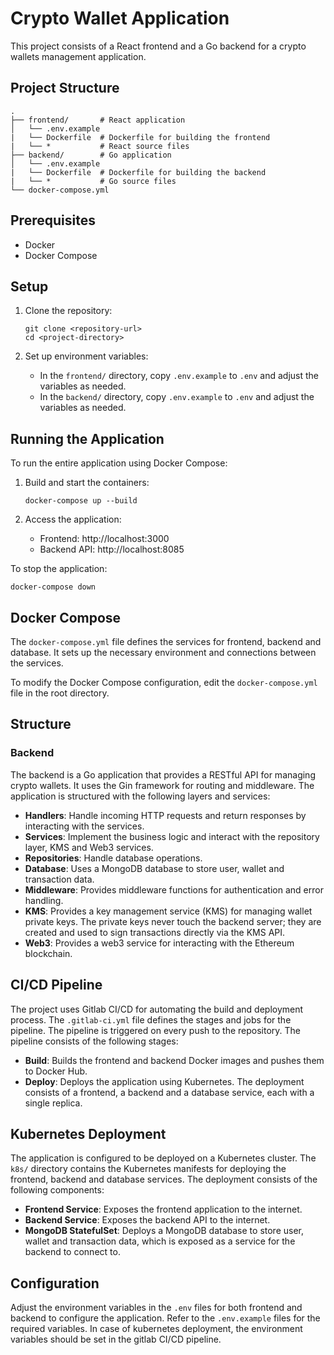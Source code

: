 # Crypto Wallet Application

This project consists of a React frontend and a Go backend for a crypto wallets management application.

## Project Structure

```
.
├── frontend/       # React application
│   └── .env.example
|   └── Dockerfile  # Dockerfile for building the frontend
|   └── *           # React source files
├── backend/        # Go application
│   └── .env.example
|   └── Dockerfile  # Dockerfile for building the backend
|   └── *           # Go source files
└── docker-compose.yml
```

## Prerequisites

- Docker
- Docker Compose

## Setup

1. Clone the repository:
   ```
   git clone <repository-url>
   cd <project-directory>
   ```

2. Set up environment variables:
   - In the `frontend/` directory, copy `.env.example` to `.env` and adjust the variables as needed.
   - In the `backend/` directory, copy `.env.example` to `.env` and adjust the variables as needed.

## Running the Application

To run the entire application using Docker Compose:

1. Build and start the containers:
   ```
   docker-compose up --build
   ```

2. Access the application:
   - Frontend: http://localhost:3000
   - Backend API: http://localhost:8085

To stop the application:

```
docker-compose down
```

## Docker Compose

The `docker-compose.yml` file defines the services for frontend, backend and database. It sets up the necessary environment and connections between the services.

To modify the Docker Compose configuration, edit the `docker-compose.yml` file in the root directory.

## Structure
### Backend
The backend is a Go application that provides a RESTful API for managing crypto wallets. It uses the Gin framework for routing and middleware. 
The application is structured with the following layers and services:
- **Handlers**: Handle incoming HTTP requests and return responses by interacting with the services.
- **Services**: Implement the business logic and interact with the repository layer, KMS and Web3 services.
- **Repositories**: Handle database operations.
- **Database**: Uses a MongoDB database to store user, wallet and transaction data.
- **Middleware**: Provides middleware functions for authentication and error handling.
- **KMS**: Provides a key management service (KMS) for managing wallet private keys. The private keys never touch the backend server; they are created and used to sign transactions directly via the KMS API.
- **Web3**: Provides a web3 service for interacting with the Ethereum blockchain.

## CI/CD Pipeline
The project uses Gitlab CI/CD for automating the build and deployment process. The `.gitlab-ci.yml` file defines the stages and jobs for the pipeline. The pipeline is triggered on every push to the repository. The pipeline consists of the following stages:
- **Build**: Builds the frontend and backend Docker images and pushes them to Docker Hub.
- **Deploy**: Deploys the application using Kubernetes. The deployment consists of a frontend, a backend and a database service, each with a single replica.

## Kubernetes Deployment
The application is configured to be deployed on a Kubernetes cluster. The `k8s/` directory contains the Kubernetes manifests for deploying the frontend, backend and database services. The deployment consists of the following components:
- **Frontend Service**: Exposes the frontend application to the internet.
- **Backend Service**: Exposes the backend API to the internet.
- **MongoDB StatefulSet**: Deploys a MongoDB database to store user, wallet and transaction data, which is exposed as a service for the backend to connect to.


## Configuration

Adjust the environment variables in the `.env` files for both frontend and backend to configure the application. Refer to the `.env.example` files for the required variables. In case of kubernetes deployment, the environment variables should be set in the gitlab CI/CD pipeline.